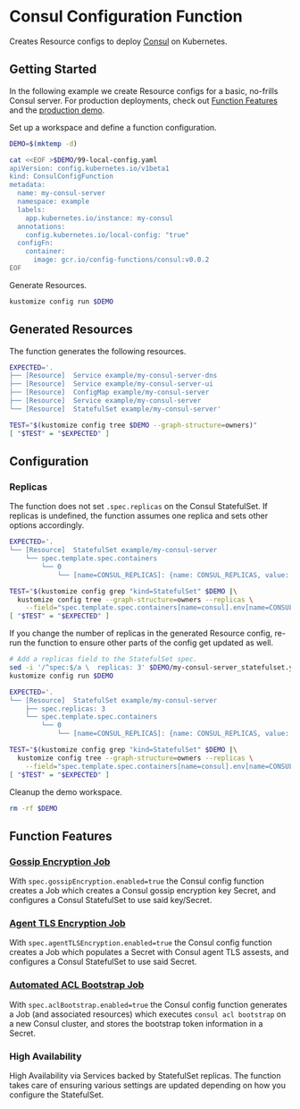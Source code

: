 [consul]: https://www.consul.io/
[gossip-encryption]: https://learn.hashicorp.com/consul/security-networking/agent-encryption
[agent-tls]: https://learn.hashicorp.com/consul/security-networking/certificates
[acl-bootstrap]: https://learn.hashicorp.com/consul/day-0/acl-guide

# Consul Configuration Function

Creates Resource configs to deploy [Consul][consul] on Kubernetes.

## Getting Started

In the following example we create Resource configs for a basic, no-frills
Consul server. For production deployments, check out [Function
Features](#function-features) and the [production
demo](./productionExample.md).

Set up a workspace and define a function configuration.
<!-- @createFunctionConfig @test -->
```sh
DEMO=$(mktemp -d)

cat <<EOF >$DEMO/99-local-config.yaml
apiVersion: config.kubernetes.io/v1beta1
kind: ConsulConfigFunction
metadata:
  name: my-consul-server
  namespace: example
  labels:
    app.kubernetes.io/instance: my-consul
  annotations:
    config.kubernetes.io/local-config: "true"
  configFn:
    container:
      image: gcr.io/config-functions/consul:v0.0.2
EOF
```

Generate Resources.
<!-- @generateInitialResources @test -->
```sh
kustomize config run $DEMO
```

## Generated Resources

The function generates the following resources.
<!-- @verifyResources @test -->
```sh
EXPECTED='.
├── [Resource]  Service example/my-consul-server-dns
├── [Resource]  Service example/my-consul-server-ui
├── [Resource]  ConfigMap example/my-consul-server
├── [Resource]  Service example/my-consul-server
└── [Resource]  StatefulSet example/my-consul-server'

TEST="$(kustomize config tree $DEMO --graph-structure=owners)"
[ "$TEST" = "$EXPECTED" ]
```

## Configuration

### Replicas

The function does not set `.spec.replicas` on the Consul StatefulSet. If
replicas is undefined, the function assumes one replica and sets other options
accordingly.
<!-- @verifyConsulReplicas1 @test -->
```sh
EXPECTED='.
└── [Resource]  StatefulSet example/my-consul-server
    └── spec.template.spec.containers
        └── 0
            └── [name=CONSUL_REPLICAS]: {name: CONSUL_REPLICAS, value: "1"}'

TEST="$(kustomize config grep "kind=StatefulSet" $DEMO |\
  kustomize config tree --graph-structure=owners --replicas \
    --field="spec.template.spec.containers[name=consul].env[name=CONSUL_REPLICAS]")"
[ "$TEST" = "$EXPECTED" ]
```

If you change the number of replicas in the generated Resource config, re-run
the function to ensure other parts of the config get updated as well.
<!-- @verifyConsulReplicas3 @test -->
```sh
# Add a replicas field to the StatefulSet spec.
sed -i '/^spec:$/a \  replicas: 3' $DEMO/my-consul-server_statefulset.yaml
kustomize config run $DEMO

EXPECTED='.
└── [Resource]  StatefulSet example/my-consul-server
    ├── spec.replicas: 3
    └── spec.template.spec.containers
        └── 0
            └── [name=CONSUL_REPLICAS]: {name: CONSUL_REPLICAS, value: "3"}'

TEST="$(kustomize config grep "kind=StatefulSet" $DEMO |\
  kustomize config tree --graph-structure=owners --replicas \
    --field="spec.template.spec.containers[name=consul].env[name=CONSUL_REPLICAS]")"
[ "$TEST" = "$EXPECTED" ]
```

Cleanup the demo workspace.
<!-- @cleanupWorkspace @test -->
```sh
rm -rf $DEMO
```

## Function Features

### [Gossip Encryption Job][gossip-encryption]

With `spec.gossipEncryption.enabled=true` the Consul config function creates a
Job which creates a Consul gossip encryption key Secret, and configures a
Consul StatefulSet to use said key/Secret.

### [Agent TLS Encryption Job][agent-tls]

With `spec.agentTLSEncryption.enabled=true` the Consul config function creates
a Job which populates a Secret with Consul agent TLS assests, and configures a
Consul StatefulSet to use said Secret.

### [Automated ACL Bootstrap Job][acl-bootstrap]

With `spec.aclBootstrap.enabled=true` the Consul config function generates a
Job (and associated resources) which executes `consul acl bootstrap` on a new
Consul cluster, and stores the bootstrap token information in a Secret.

### High Availability

High Availability via Services backed by StatefulSet replicas. The function
takes care of ensuring various settings are updated depending on how you
configure the StatefulSet.
